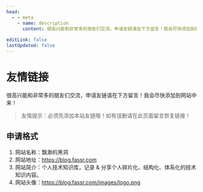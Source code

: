 ```yaml
---
head:
  - - meta
    - name: description
      content: 很高兴能和非常多的朋友们交流，申请友链请在下方留言！我会尽快添加到网站中来！
      
editLink: false
lastUpdated: false
---
```


# 友情链接

很高兴能和非常多的朋友们交流，申请友链请在下方留言！我会尽快添加到网站中来！

> 友情提示：必须先添加本站友链哦！如有误删请在此页面留言恢复链接！

## 申请格式

1. 网站名称：飘渺的黑洞
2. 网站地址：https://blog.fassr.com
3. 网站简介：个人技术知识库，记录 & 分享个人碎片化、结构化、体系化的技术知识内容。
4. 网站头像：https://blog.fassr.com/images/logo.png
